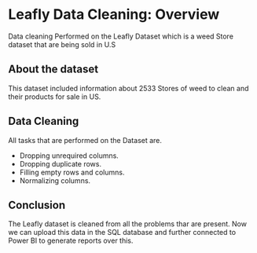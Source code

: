 # Leafly Data Cleaning: Overview

Data cleaning Performed on the Leafly Dataset which is a weed Store dataset that are being sold in U.S

## About the dataset

This dataset included information about 2533 Stores of weed to clean and their products for sale in US. 

## Data Cleaning

All tasks that are performed on the Dataset are.

- Dropping unrequired columns.
- Dropping duplicate rows.
- Filling empty rows and columns.
- Normalizing columns.

## Conclusion

The Leafly dataset is cleaned from all the problems thar are present. Now we can upload this data in the SQL database and further connected to Power BI to generate reports over this.
